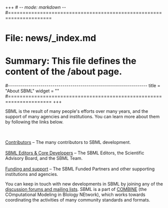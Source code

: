 +++ # -*- mode: markdown -*-
#=====================================================================
# File:    news/_index.md
# Summary: This file defines the content of the /about page.
#---------------------------------------------------------------------
title = "About SBML"
widget = ""
#=====================================================================
+++

SBML is the result of many people's efforts over many years, and the support of many agencies and institutions. You can learn more about them by following the links below.

<br>
<div class="row row-big-gutter align-items-center">
  <div class="col-4 text-center">
    <i class="fa-globe fas fa-4x"  style="margin-bottom: 1rem"></i>
    <br>
    <a href="">Contributors</a> &ndash; The many contributors to SBML development.
  </div>
  <div class="col-4 text-center">
    <i class="fa-hands-helping fas fa-4x"  style="margin-bottom: 1rem"></i>
    <br>
    <a href="/about/core">SBML Editors & Core Developers</a> &ndash; The SBML Editors, the Scientific Advisory Board, and the SBML Team.
  </div>
  <div class="col-4 text-center">
    <i class="fa-university fas fa-4x"  style="margin-bottom: 1rem"></i>
    <br>
    <a href="/about/funding">Funding and support</a> &ndash; The SBML Funded Partners and other supporting institutions and agencies.
  </div>
</div>

You can keep in touch with new developments in SBML by joining any of the [discussion forums and mailing lists](/community/forums). SBML is a part of [COMBINE](http://co.mbine.org) (the COmputational Modeling in BIology NEtwork), which works towards coordinating the activities of many community standards and formats.
